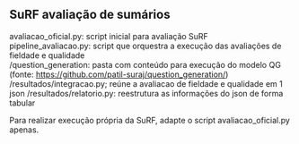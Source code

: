 ## SuRF avaliação de sumários

avaliacao_oficial.py: script inicial para avaliação SuRF   
pipeline_avaliacao.py: script que orquestra a execução das avaliações de fieldade e qualidade   
/question_generation: pasta com conteúdo para execução do modelo QG (fonte: https://github.com/patil-suraj/question_generation/)   
/resultados/integracao.py; reúne a avaliacao de fieldade e qualidade em 1 json
/resultados/relatorio.py: reestrutura as informações do json de forma tabular

Para realizar execução própria da SuRF, adapte o script avaliacao_oficial.py apenas.
